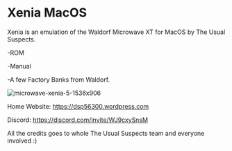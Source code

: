 # Xenia MacOS

Xenia is an emulation of the Waldorf Microwave XT for MacOS by The Usual Suspects.

-ROM

-Manual

-A few Factory Banks from Waldorf.

![microwave-xenia-5-1536x906](https://github.com/user-attachments/assets/7b45a49e-8e28-4326-bc63-fb5b19f741d1)

Home Website:
https://dsp56300.wordpress.com

Discord:
https://discord.com/invite/WJ9cxySnsM

All the credits goes to whole The Usual Suspects team and everyone involved :)


